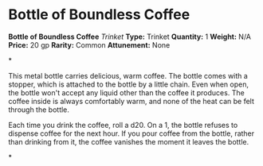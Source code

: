 # Bottle of Boundless Coffee

**Bottle of Boundless Coffee**
_Trinket_
**Type:** Trinket
**Quantity:** 1
**Weight:** N/A
**Price:** 20 gp
**Rarity:** Common
**Attunement:** None

*<p>This metal bottle carries delicious, warm coffee. The bottle comes with a stopper, which is attached to the bottle by a little chain. Even when open, the bottle won't accept any liquid other than the coffee it produces. The coffee inside is always comfortably warm, and none of the heat can be felt through the bottle.

Each time you drink the coffee, roll a d20. On a 1, the bottle refuses to dispense coffee for the next hour. If you pour coffee from the bottle, rather than drinking from it, the coffee vanishes the moment it leaves the bottle.</p>*
